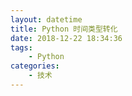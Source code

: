 ```yaml
---
layout: datetime
title: Python 时间类型转化
date: 2018-12-22 18:34:36
tags:
    - Python
categories:
    - 技术
---
```


